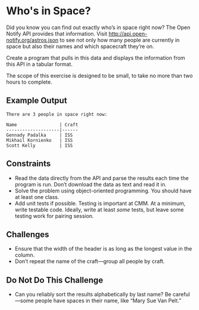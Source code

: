 # Who's in Space?

Did you know you can find out exactly who’s in space right
now? The Open Notify API provides that information. Visit
http://api.open-notify.org/astros.json to see not only how many
people are currently in space but also their names and which
spacecraft they’re on.

Create a program that pulls in this data and displays the
information from this API in a tabular format.

The scope of this exercise is designed to be small, to take no more than two hours to complete.

## Example Output

```
There are 3 people in space right now:

Name                | Craft
--------------------|------
Gennady Padalka     | ISS
Mikhail Kornienko   | ISS
Scott Kelly         | ISS
```

## Constraints

- Read the data directly from the API and parse the results
each time the program is run. Don’t download the data
as text and read it in.
- Solve the problem using object-oriented programming. You should have at least one class.
- Add unit tests if possible. Testing is important at CMM. At a minimum, write testable code. Ideally, write at least *some* tests, but leave some testing work for pairing session.

## Challenges

- Ensure that the width of the header is as long as the
longest value in the column.
- Don’t repeat the name of the craft—group all people by
craft.

## Do Not Do This Challenge
- Can you reliably sort the results alphabetically by last
name? Be careful—some people have spaces in their
name, like “Mary Sue Van Pelt.”
